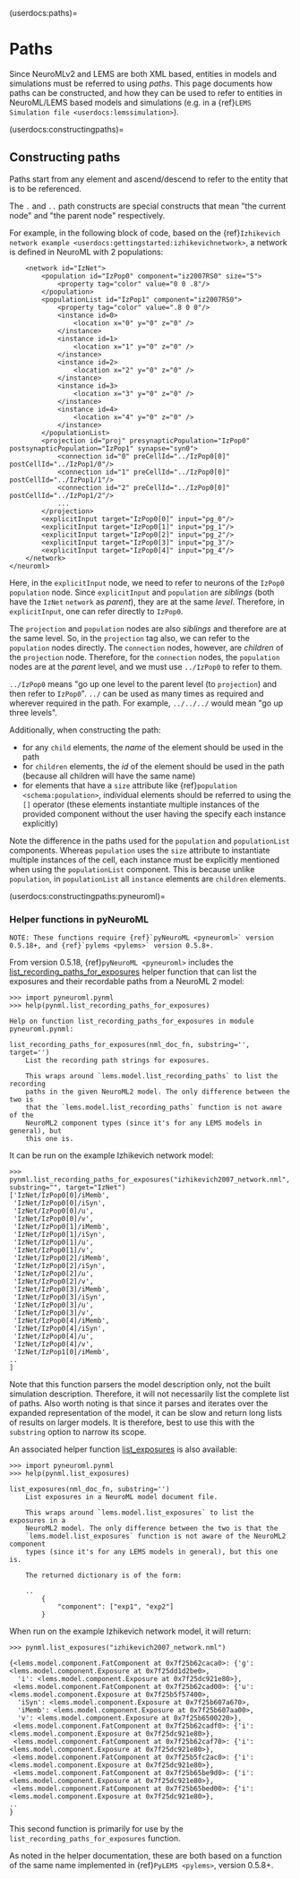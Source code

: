 (userdocs:paths)=
# Paths

Since NeuroMLv2 and LEMS are both XML based, entities in models and simulations must be referred to using *paths*.
This page documents how paths can be constructed, and how they can be used to refer to entities in NeuroML/LEMS based models and simulations (e.g. in a {ref}`LEMS Simulation file <userdocs:lemssimulation>`).

(userdocs:constructingpaths)=
## Constructing paths
Paths start from any element and ascend/descend to refer to the entity that is to be referenced.

The `.` and `..` path constructs are special constructs that mean "the current node" and "the parent node" respectively.

For example, in the following block of code, based on the  {ref}`Izhikevich network example <userdocs:gettingstarted:izhikevichnetwork>`, a network is defined in NeuroML with 2 populations:
```{code-block} xml
    <network id="IzNet">
        <population id="IzPop0" component="iz2007RS0" size="5">
            <property tag="color" value="0 0 .8"/>
        </population>
        <populationList id="IzPop1" component="iz2007RS0">
            <property tag="color" value=".8 0 0"/>
            <instance id=0>
                <location x="0" y="0" z="0" />
            </instance>
            <instance id=1>
                <location x="1" y="0" z="0" />
            </instance>
            <instance id=2>
                <location x="2" y="0" z="0" />
            </instance>
            <instance id=3>
                <location x="3" y="0" z="0" />
            </instance>
            <instance id=4>
                <location x="4" y="0" z="0" />
            </instance>
        </populationList>
        <projection id="proj" presynapticPopulation="IzPop0" postsynapticPopulation="IzPop1" synapse="syn0">
            <connection id="0" preCellId="../IzPop0[0]" postCellId="../IzPop1/0"/>
            <connection id="1" preCellId="../IzPop0[0]" postCellId="../IzPop1/1"/>
            <connection id="2" preCellId="../IzPop0[0]" postCellId="../IzPop1/2"/>
            ...
        </projection>
        <explicitInput target="IzPop0[0]" input="pg_0"/>
        <explicitInput target="IzPop0[1]" input="pg_1"/>
        <explicitInput target="IzPop0[2]" input="pg_2"/>
        <explicitInput target="IzPop0[3]" input="pg_3"/>
        <explicitInput target="IzPop0[4]" input="pg_4"/>
    </network>
</neuroml>
```
Here, in the `explicitInput` node, we need to refer to neurons of the `IzPop0` `population` node.
Since `explicitInput` and `population` are *siblings* (both have the `IzNet` `network` as *parent*), they are at the same *level*.
Therefore, in `explicitInput`, one can refer directly to `IzPop0`.

The `projection` and `population` nodes are also *siblings* and therefore are at the same level.
So, in the `projection` tag also, we can refer to the `population` nodes directly.
The `connection` nodes, however, are *children* of the `projection` node.
Therefore, for the `connection` nodes, the `population` nodes are at the *parent* level, and we must use `../IzPop0` to refer to them.

`../IzPop0` means "go up one level to the parent level (to `projection`) and then refer to `IzPop0`".
`../` can be used as many times as required and wherever required in the path.
For example, `../../../` would mean "go up three levels".

Additionally, when constructing the path:

- for any `child` elements, the *name* of the element should be used in the path
- for `children` elements, the *id* of the element should be used in the path (because all children will have the same name)
- for elements that have a `size` attribute like {ref}`population <schema:population>`, individual elements should be referred to using the `[]` operator (these elements instantiate multiple instances of the provided component without the user having the specify each instance explicitly)

Note the difference in the paths used for the `population` and `populationList` components.
Whereas `population` uses the `size` attribute to instantiate multiple instances of the cell, each instance must be explicitly mentioned when using the `populationList` component.
This is because unlike `population`, in `populationList` all `instance` elements are `children` elements.

(userdocs:constructingpaths:pyneuroml)=
### Helper functions in pyNeuroML

```{note}
NOTE: These functions require {ref}`pyNeuroML <pyneuroml>` version 0.5.18+, and {ref}`pylems <pylems>` version 0.5.8+.
```

From version 0.5.18, {ref}`pyNeuroML <pyneuroml>` includes the [list_recording_paths_for_exposures](https://pyneuroml.readthedocs.io/en/development/pyneuroml.html#pyneuroml.pynml.list_recording_paths_for_exposures) helper function that can list the exposures and their recordable paths from a NeuroML 2 model:

```{code-block} pycon
>>> import pyneuroml.pynml
>>> help(pynml.list_recording_paths_for_exposures)

Help on function list_recording_paths_for_exposures in module pyneuroml.pynml:

list_recording_paths_for_exposures(nml_doc_fn, substring='', target='')
    List the recording path strings for exposures.

    This wraps around `lems.model.list_recording_paths` to list the recording
    paths in the given NeuroML2 model. The only difference between the two is
    that the `lems.model.list_recording_paths` function is not aware of the
    NeuroML2 component types (since it's for any LEMS models in general), but
    this one is.
```

It can be run on the example Izhikevich network model:
```{code-block} pycon
>>> pynml.list_recording_paths_for_exposures("izhikevich2007_network.nml", substring="", target="IzNet")
['IzNet/IzPop0[0]/iMemb',
 'IzNet/IzPop0[0]/iSyn',
 'IzNet/IzPop0[0]/u',
 'IzNet/IzPop0[0]/v',
 'IzNet/IzPop0[1]/iMemb',
 'IzNet/IzPop0[1]/iSyn',
 'IzNet/IzPop0[1]/u',
 'IzNet/IzPop0[1]/v',
 'IzNet/IzPop0[2]/iMemb',
 'IzNet/IzPop0[2]/iSyn',
 'IzNet/IzPop0[2]/u',
 'IzNet/IzPop0[2]/v',
 'IzNet/IzPop0[3]/iMemb',
 'IzNet/IzPop0[3]/iSyn',
 'IzNet/IzPop0[3]/u',
 'IzNet/IzPop0[3]/v',
 'IzNet/IzPop0[4]/iMemb',
 'IzNet/IzPop0[4]/iSyn',
 'IzNet/IzPop0[4]/u',
 'IzNet/IzPop0[4]/v',
 'IzNet/IzPop1[0]/iMemb',
..
]
```


Note that this function parsers the model description only, not the built simulation description.
Therefore, it will not necessarily list the complete list of paths.
Also worth noting is that since it parses and iterates over the expanded representation of the model, it can be slow and return long lists of results on larger models.
It is therefore, best to use this with the `substring` option to narrow its scope.

An associated helper function [list_exposures](https://pyneuroml.readthedocs.io/en/development/pyneuroml.html?highlight=list_exposures#pyneuroml.pynml.list_exposures) is also available:
```{code-block} pycon
>>> import pyneuroml.pynml
>>> help(pynml.list_exposures)

list_exposures(nml_doc_fn, substring='')
    List exposures in a NeuroML model document file.

    This wraps around `lems.model.list_exposures` to list the exposures in a
    NeuroML2 model. The only difference between the two is that the
    `lems.model.list_exposures` function is not aware of the NeuroML2 component
    types (since it's for any LEMS models in general), but this one is.

    The returned dictionary is of the form:

    ..
        {
            "component": ["exp1", "exp2"]
        }
```
When run on the example Izhikevich network model, it will return:

```{code-block} pycon
>>> pynml.list_exposures("izhikevich2007_network.nml")

{<lems.model.component.FatComponent at 0x7f25b62caca0>: {'g': <lems.model.component.Exposure at 0x7f25dd1d2be0>,
  'i': <lems.model.component.Exposure at 0x7f25dc921e80>},
 <lems.model.component.FatComponent at 0x7f25b62cad00>: {'u': <lems.model.component.Exposure at 0x7f25b5f57400>,
  'iSyn': <lems.model.component.Exposure at 0x7f25b607a670>,
  'iMemb': <lems.model.component.Exposure at 0x7f25b607aa00>,
  'v': <lems.model.component.Exposure at 0x7f25b6500220>},
 <lems.model.component.FatComponent at 0x7f25b62cadf0>: {'i': <lems.model.component.Exposure at 0x7f25dc921e80>},
 <lems.model.component.FatComponent at 0x7f25b62caf70>: {'i': <lems.model.component.Exposure at 0x7f25dc921e80>},
 <lems.model.component.FatComponent at 0x7f25b5fc2ac0>: {'i': <lems.model.component.Exposure at 0x7f25dc921e80>},
 <lems.model.component.FatComponent at 0x7f25b65be9d0>: {'i': <lems.model.component.Exposure at 0x7f25dc921e80>},
 <lems.model.component.FatComponent at 0x7f25b65bed00>: {'i': <lems.model.component.Exposure at 0x7f25dc921e80>},
..
}
```

This second function is primarily for use by the `list_recording_paths_for_exposures` function.

As noted in the helper documentation, these are both based on a function of the same name implemented in {ref}`PyLEMS <pylems>`, version 0.5.8+.
